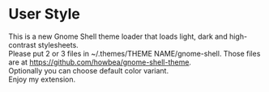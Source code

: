 # User Style    
This is a new Gnome Shell theme loader that loads light, dark and high-contrast stylesheets.         
Please put 2 or 3 files in ~/.themes/THEME NAME/gnome-shell. Those files are at https://github.com/howbea/gnome-shell-theme.    
Optionally you can choose default color variant.    
Enjoy my extension.
